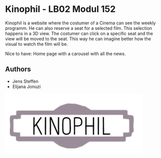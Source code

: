 
# Kinophil - LB02 Modul 152

Kinophil is a website where the costumer of a Cinema can see the weekly programm. 
He can also reserve a seat for a selected film. 
This selection happens in a 3D view. 
The costumer can click on a specific seat and the view will be moved to the seat. 
This way he can imagine better how the visual to watch the film will be. 

Nice to have: Home page with a carousel with all the news. 

## Authors

- Jens Steffen
- Elijana Jonuzi

  
![Logo](lb02/documentation/logo.JPG)

    